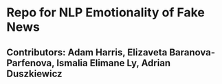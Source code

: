 # Repo for NLP Emotionality of Fake News 

## Contributors: Adam Harris, Elizaveta Baranova-Parfenova, Ismalia Elimane Ly, Adrian Duszkiewicz


